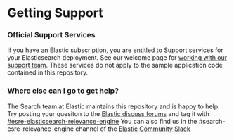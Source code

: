 # Getting Support

### Official Support Services
If you have an Elastic subscription, you are entitled to Support services for your Elasticsearch deployment. See our welcome page for [working with our support team](https://www.elastic.co/support/welcome).
These services do not apply to the sample application code contained in this repository. 

### Where else can I go to get help? 
The Search team at Elastic maintains this repository and is happy to help. Try posting your quesiton to the [Elastic discuss forums](https://discuss.elastic.co/) and tag it with [#esre-elasticsearch-relevance-engine](https://discuss.elastic.co/tag/esre-elasticsearch-relevance-engine)
You can also find us in the #search-esre-relevance-engine channel of the [Elastic Community Slack](http://elasticstack.slack.com)
